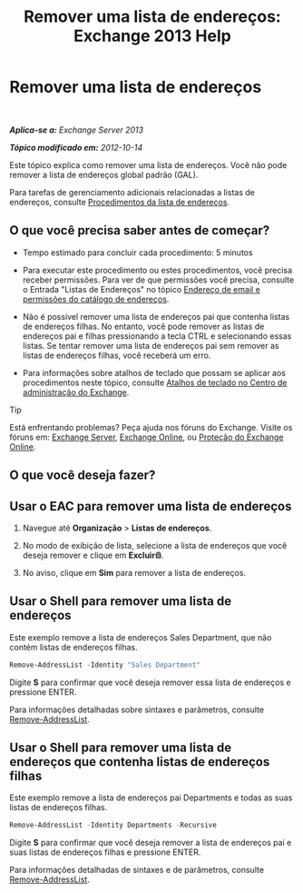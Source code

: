 ﻿---
title: 'Remover uma lista de endereços: Exchange 2013 Help'
TOCTitle: Remover uma lista de endereços
ms:assetid: 39a313f3-41d4-4c8f-af67-df2316f3687f
ms:mtpsurl: https://technet.microsoft.com/pt-br/library/Aa997294(v=EXCHG.150)
ms:contentKeyID: 50485388
ms.date: 05/22/2018
mtps_version: v=EXCHG.150
ms.translationtype: MT
---

# Remover uma lista de endereços

 

_**Aplica-se a:** Exchange Server 2013_

_**Tópico modificado em:** 2012-10-14_

Este tópico explica como remover uma lista de endereços. Você não pode remover a lista de endereços global padrão (GAL).

Para tarefas de gerenciamento adicionais relacionadas a listas de endereços, consulte [Procedimentos da lista de endereços](address-list-procedures-exchange-2013-help.md).

## O que você precisa saber antes de começar?

  - Tempo estimado para concluir cada procedimento: 5 minutos

  - Para executar este procedimento ou estes procedimentos, você precisa receber permissões. Para ver de que permissões você precisa, consulte o Entrada "Listas de Endereços" no tópico [Endereço de email e permissões do catálogo de endereços](email-address-and-address-book-permissions-exchange-2013-help.md).

  - Não é possível remover uma lista de endereços pai que contenha listas de endereços filhas. No entanto, você pode remover as listas de endereços pai e filhas pressionando a tecla CTRL e selecionando essas listas. Se tentar remover uma lista de endereços pai sem remover as listas de endereços filhas, você receberá um erro.

  - Para informações sobre atalhos de teclado que possam se aplicar aos procedimentos neste tópico, consulte [Atalhos de teclado no Centro de administração do Exchange](keyboard-shortcuts-in-the-exchange-admin-center-exchange-online-protection-help.md).


> [!TIP]
> Está enfrentando problemas? Peça ajuda nos fóruns do Exchange. Visite os fóruns em: <A href="https://go.microsoft.com/fwlink/p/?linkid=60612">Exchange Server</A>, <A href="https://go.microsoft.com/fwlink/p/?linkid=267542">Exchange Online</A>, ou <A href="https://go.microsoft.com/fwlink/p/?linkid=285351">Proteção do Exchange Online</A>.



## O que você deseja fazer?

## Usar o EAC para remover uma lista de endereços

1.  Navegue até **Organização** \> **Listas de endereços**.

2.  No modo de exibição de lista, selecione a lista de endereços que você deseja remover e clique em **Excluir**![Excluir ícone](images/JJ673559.14f639f6-61e8-4418-bbfb-0db14de9d2f5(EXCHG.150).gif "Excluir ícone").

3.  No aviso, clique em **Sim** para remover a lista de endereços.

## Usar o Shell para remover uma lista de endereços

Este exemplo remove a lista de endereços Sales Department, que não contém listas de endereços filhas.

```powershell
Remove-AddressList -Identity "Sales Department"
```

Digite **S** para confirmar que você deseja remover essa lista de endereços e pressione ENTER.

Para informações detalhadas sobre sintaxes e parâmetros, consulte [Remove-AddressList](https://technet.microsoft.com/pt-br/library/bb124342\(v=exchg.150\)).

## Usar o Shell para remover uma lista de endereços que contenha listas de endereços filhas

Este exemplo remove a lista de endereços pai Departments e todas as suas listas de endereços filhas.

```powershell
Remove-AddressList -Identity Departments -Recursive
```

Digite **S** para confirmar que você deseja remover a lista de endereços pai e suas listas de endereços filhas e pressione ENTER.

Para informações detalhadas de sintaxes e de parâmetros, consulte [Remove-AddressList](https://technet.microsoft.com/pt-br/library/bb124342\(v=exchg.150\)).

